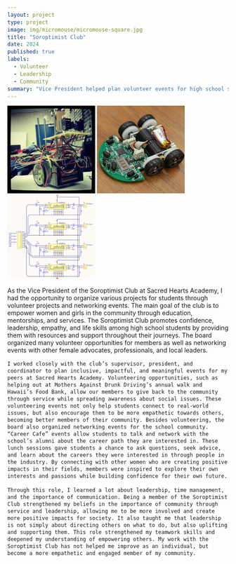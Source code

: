 ```yaml
---
layout: project
type: project
image: img/micromouse/micromouse-square.jpg
title: "Soroptimist Club"
date: 2024
published: true
labels:
  - Volunteer
  - Leadership
  - Community
summary: "Vice President helped plan volunteer events for high school students."
---
```


<div class="text-center p-4">
  <img width="200px" src="../img/micromouse/micromouse-robot.png" class="img-thumbnail" >
  <img width="200px" src="../img/micromouse/micromouse-robot-2.jpg" class="img-thumbnail" >
  <img width="200px" src="../img/micromouse/micromouse-circuit.png" class="img-thumbnail" >
</div>

  As the Vice President of the Soroptimist Club at Sacred Hearts Academy, I had the opportunity to organize various projects for students through volunteer projects and networking events. The main goal of the club is to empower women and girls in the community through education, mentorships, and services. The Soroptimist Club promotes confidence, leadership, empathy, and life skills among high school students by providing them with resources and support throughout their journeys. The board organized many volunteer opportunities for members as well as networking events with other female advocates, professionals, and local leaders. 
  
	I worked closely with the club’s supervisor, president, and coordinator to plan inclusive, impactful, and meaningful events for my peers at Sacred Hearts Academy. Volunteering opportunities, such as helping out at Mothers Against Drunk Driving’s annual walk and Hawaii’s Food Bank, allow our members to give back to the community through service while spreading awareness about social issues. These volunteering events not only help students connect to real-world issues, but also encourage them to be more empathetic towards others, becoming better members of their community. Besides volunteering, the board also organized networking events for the school community. “Career Cafe” events allow students to talk and network with the school’s alumni about the career path they are interested in. These lunch sessions gave students a chance to ask questions, seek advice, and learn about the careers they were interested in through people in the industry. By connecting with other women who are creating positive impacts in their fields, members were inspired to explore their own interests and passions while building confidence for their own future. 
 
	Through this role, I learned a lot about leadership, time management, and the importance of communication. Being a member of the Soroptimist Club strengthened my beliefs in the importance of community through service and leadership, allowing me to be more involved and create more positive impacts for society. It also taught me that leadership is not simply about directing others on what to do, but also uplifting and supporting them. This role strengthened my teamwork skills and deepened my understanding of empowering others. My work with the Soroptimist Club has not helped me improve as an individual, but become a more empathetic and engaged member of my community. 

